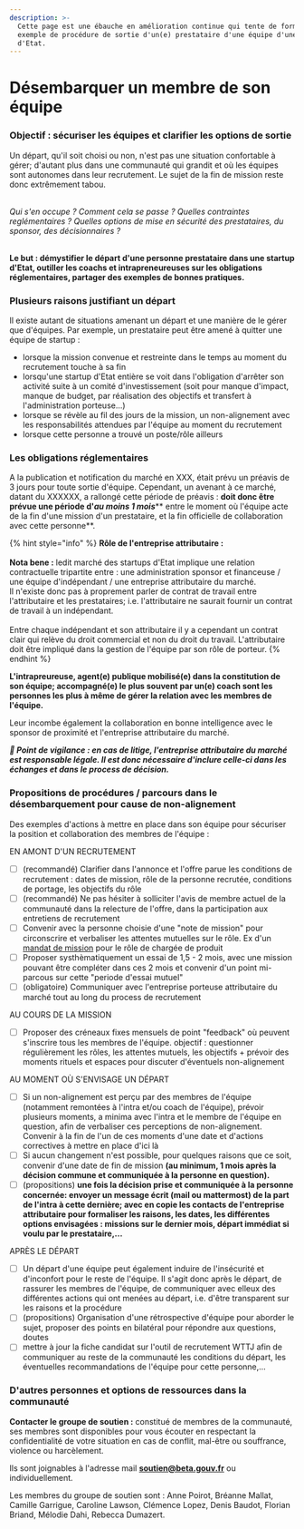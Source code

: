 ```yaml
---
description: >-
  Cette page est une ébauche en amélioration continue qui tente de formaliser un
  exemple de procédure de sortie d'un(e) prestataire d'une équipe d'une startup
  d'Etat.
---
```


# Désembarquer un membre de son équipe

### Objectif : sécuriser les équipes et clarifier les options de sortie

Un départ, qu'il soit choisi ou non, n'est pas une situation confortable à gérer; d'autant plus dans une communauté qui grandit et où les équipes sont autonomes dans leur recrutement. Le sujet de la fin de mission reste donc extrêmement tabou.

\
_Qui s'en occupe ? Comment cela se passe ? Quelles contraintes reglémentaires ? Quelles options de mise en sécurité des prestataires, du sponsor, des décisionnaires ?_

\
**Le but : démystifier le départ d'une personne prestataire dans une startup d'Etat, outiller les coachs et intrapreneureuses sur les obligations réglementaires, partager des exemples de bonnes pratiques.**

### Plusieurs raisons justifiant un départ

Il existe autant de situations amenant un départ et une manière de le gérer que d'équipes. Par exemple, un prestataire peut être amené à quitter une équipe de startup :

* lorsque la mission convenue et restreinte dans le temps au moment du recrutement touche à sa fin
* lorsqu'une startup d'Etat entière se voit dans l'obligation d'arrêter son activité suite à un comité d'investissement (soit pour manque d'impact, manque de budget, par réalisation des objectifs et transfert à l'administration porteuse...)
* lorsque se révèle au fil des jours de la mission, un non-alignement avec les responsabilités attendues par l'équipe au moment du recrutement
* lorsque cette personne a trouvé un poste/rôle ailleurs

### Les obligations réglementaires

A la publication et notification du marché en XXX, était prévu un préavis de 3 jours pour toute sortie d'équipe. Cependant, un avenant à ce marché, datant du XXXXXX, a rallongé cette période de préavis : **doit donc être prévue une période d'**_**au moins 1 mois**_\*\* entre le moment où l'équipe acte de la fin d'une mission d'un prestataire, et la fin officielle de collaboration avec cette personne\*\*.

{% hint style="info" %}
**Rôle de l'entreprise attributaire :**\
\
**Nota bene :** ledit marché des startups d'Etat implique une relation contractuelle tripartite entre : une administration sponsor et financeuse / une équipe d'indépendant / une entreprise attributaire du marché.\
Il n'existe donc pas à proprement parler de contrat de travail entre l'attributaire et les prestataires; i.e. l'attributaire ne saurait fournir un contrat de travail à un indépendant.\
\
Entre chaque indépendant et son attributaire il y a cependant un contrat clair qui relève du droit commercial et non du droit du travail. L'attributaire doit être impliqué dans la gestion de l'équipe par son rôle de porteur.
{% endhint %}

**L'intrapreureuse, agent(e) publique mobilisé(e) dans la constitution de son équipe; accompagné(e) le plus souvent par un(e) coach sont les personnes les plus à même de gérer la relation avec les membres de l'équipe.**

Leur incombe également la collaboration en bonne intelligence avec le sponsor de proximité et l'entreprise attributaire du marché.

_**📣 Point de vigilance : en cas de litige, l'entreprise attributaire du marché est responsable légale. Il est donc nécessaire d'inclure celle-ci dans les échanges et dans le process de décision.**_

### Propositions de procédures / parcours dans le désembarquement pour cause de non-alignement

Des exemples d'actions à mettre en place dans son équipe pour sécuriser la position et collaboration des membres de l'équipe :

EN AMONT D'UN RECRUTEMENT

* [ ] (recommandé) Clarifier dans l'annonce et l'offre parue les conditions de recrutement : dates de mission, rôle de la personne recrutée, conditions de portage, les objectifs du rôle
* [ ] (recommandé) Ne pas hésiter à solliciter l'avis de membre actuel de la communauté dans la relecture de l'offre, dans la participation aux entretiens de recrutement
* [ ] Convenir avec la personne choisie d'une "note de mission" pour circonscrire et verbaliser les attentes mutuelles sur le rôle. Ex d'un [mandat de mission](https://atelier-numerique.notion.site/Mandat-de-mission-charg-e-de-produit-Phase-de-construction-2-Elles-font-la-culture-S1-2022-1-7e9d2f1c799442ff89c75a2fc4bc2363) pour le rôle de chargée de produit
* [ ] Proposer systhèmatiquement un essai de 1,5 - 2 mois, avec une mission pouvant être compléter dans ces 2 mois et convenir d'un point mi-parcous sur cette "periode d'essai mutuel"
* [ ] (obligatoire) Communiquer avec l'entreprise porteuse attributaire du marché tout au long du process de recrutement

AU COURS DE LA MISSION

* [ ] Proposer des créneaux fixes mensuels de point "feedback" où peuvent s'inscrire tous les membres de l'équipe. objectif : questionner régulièrement les rôles, les attentes mutuels, les objectifs + prévoir des moments rituels et espaces pour discuter d'éventuels non-alignement

AU MOMENT OÙ S'ENVISAGE UN DÉPART

* [ ] Si un non-alignement est perçu par des membres de l'équipe (notamment remontées à l'intra et/ou coach de l'équipe), prévoir plusieurs moments, a minima avec l'intra et le membre de l'équipe en question, afin de verbaliser ces perceptions de non-alignement. Convenir à la fin de l'un de ces moments d'une date et d'actions correctives à mettre en place d'ici là
* [ ] Si aucun changement n'est possible, pour quelques raisons que ce soit, convenir d'une date de fin de mission **(au minimum, 1 mois après la décision commune et communiquée à la personne en question).**
* [ ] (propositions) **une fois la décision prise et communiquée à la personne concernée: envoyer un message écrit (mail ou mattermost) de la part de l'intra à cette dernière; avec en copie les contacts de l'entreprise attributaire pour formaliser les raisons, les dates, les différentes options envisagées : missions sur le dernier mois, départ immédiat si voulu par le prestataire,...**

APRÈS LE DÉPART

* [ ] Un départ d'une équipe peut également induire de l'insécurité et d'inconfort pour le reste de l'équipe. Il s'agit donc après le départ, de rassurer les membres de l'équipe, de communiquer avec elleux des différentes actions qui ont menées au départ, i.e. d'être transparent sur les raisons et la procédure
* [ ] (propositions) Organisation d'une rétrospective d'équipe pour aborder le sujet, proposer des points en bilatéral pour répondre aux questions, doutes
* [ ] mettre à jour la fiche candidat sur l'outil de recrutement WTTJ afin de communiquer au reste de la communauté les conditions du départ, les éventuelles recommandations de l'équipe pour cette personne,...

### D'autres personnes et options de ressources dans la communauté

**Contacter le groupe de soutien :** constitué de membres de la communauté, ses membres sont disponibles pour vous écouter en respectant la confidentialité de votre situation en cas de conflit, mal-être ou souffrance, violence ou harcèlement.

Ils sont joignables à l'adresse mail **soutien@beta.gouv.fr** ou individuellement.

Les membres du groupe de soutien sont : Anne Poirot, Bréanne Mallat, Camille Garrigue, Caroline Lawson, Clémence Lopez, Denis Baudot, Florian Briand, Mélodie Dahi, Rebecca Dumazert.
